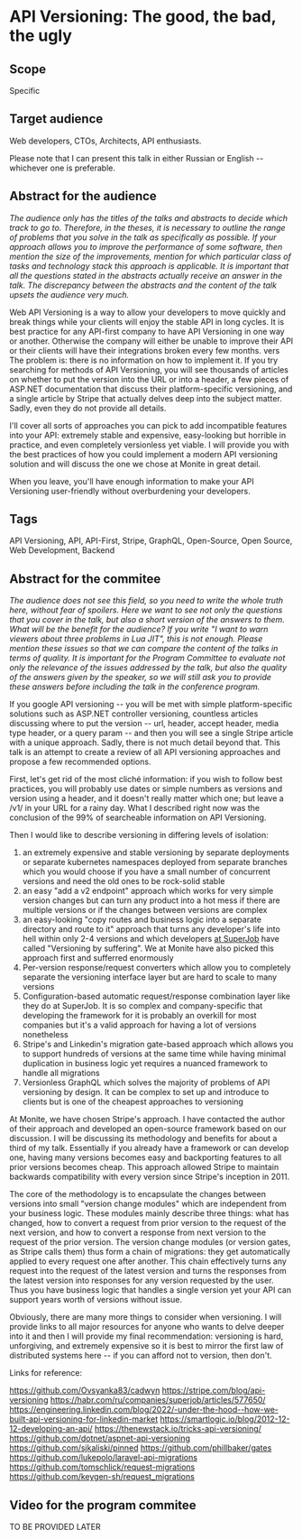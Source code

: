 # API Versioning: The good, the bad, the ugly

## Scope

Specific

## Target audience

Web developers, CTOs, Architects, API enthusiasts.

Please note that I can present this talk in either Russian or English -- whichever one is preferable.

## Abstract for the audience

*The audience only has the titles of the talks and abstracts to decide which track to go to. Therefore, in the theses, it is necessary to outline the range of problems that you solve in the talk as specifically as possible. If your approach allows you to improve the performance of some software, then mention the size of the improvements, mention for which particular class of tasks and technology stack this approach is applicable. It is important that all the questions stated in the abstracts actually receive an answer in the talk. The discrepancy between the abstracts and the content of the talk upsets the audience very much.*

Web API Versioning is a way to allow your developers to move quickly and break things while your clients will enjoy the stable API in long cycles. It is best practice for any API-first company to have API Versioning in one way or another. Otherwise the company will either be unable to improve their API or their clients will have their integrations broken every few months.
vers
The problem is: there is no information on how to implement it. If you try searching for methods of API Versioning, you will see thousands of articles on whether to put the version into the URL or into a header, a few pieces of ASP.NET documentation that discuss their platform-specific versioning, and a single article by Stripe that actually delves deep into the subject matter. Sadly, even they do not provide all details.

I'll cover all sorts of approaches you can pick to add incompatible features into your API: extremely stable and expensive, easy-looking but horrible in practice, and even completely versionless yet viable. I will provide you with the best practices of how you could implement a modern API versioning solution and will discuss the one we chose at Monite in great detail.

When you leave, you'll have enough information to make your API Versioning user-friendly without overburdening your developers.

## Tags

API Versioning, API, API-First, Stripe, GraphQL, Open-Source, Open Source, Web Development, Backend

## Abstract for the commitee

*The audience does not see this field, so you need to write the whole truth here, without fear of spoilers. Here we want to see not only the questions that you cover in the talk, but also a short version of the answers to them. What will be the benefit for the audience? If you write "I want to warn viewers about three problems in Lua JIT", this is not enough. Please mention these issues so that we can compare the content of the talks in terms of quality. It is important for the Program Committee to evaluate not only the relevance of the issues addressed by the talk, but also the quality of the answers given by the speaker, so we will still ask you to provide these answers before including the talk in the conference program.*

If you google API versioning -- you will be met with simple platform-specific solutions such as ASP.NET controller versioning, countless articles discussing where to put the version -- url, header, accept header, media type header, or a query param -- and then you will see a single Stripe article with a unique approach. Sadly, there is not much detail beyond that. This talk is an attempt to create a review of all API versioning approaches and propose a few recommended options.

First, let's get rid of the most cliché information: if you wish to follow best practices, you will probably use dates or simple numbers as versions and version using a header, and it doesn't really matter which one; but leave a /v1/ in your URL for a rainy day. What I described right now was the conclusion of the 99% of searcheable information on API Versioning.

Then I would like to describe versioning in differing levels of isolation:

1. an extremely expensive and stable versioning by separate deployments or separate kubernetes namespaces deployed from separate branches which you would choose if you have a small number of concurrent versions and need the old ones to be rock-solid stable
2. an easy "add a v2 endpoint" approach which works for very simple version changes but can turn any product into a hot mess if there are multiple versions or if the changes between versions are complex
3. an easy-looking "copy routes and business logic into a separate directory and route to it" approach that turns any developer's life into hell within only 2-4 versions and which developers [at SuperJob](<https://habr.com/ru/companies/superjob/articles/577650/>) have called "Versioning by suffering". We at Monite have also picked this approach first and sufferred enormously
4. Per-version response/request converters which allow you to completely separate the versioning interface layer but are hard to scale to many versions
5. Configuration-based automatic request/response combination layer like they do at SuperJob. It is so complex and company-specific that developing the framework for it is probably an overkill for most companies but it's a valid approach for having a lot of versions nonetheless
6. Stripe's and Linkedin's migration gate-based approach which allows you to support hundreds of versions at the same time while having minimal duplication in business logic yet requires a nuanced framework to handle all migrations
7. Versionless GraphQL which solves the majority of problems of API versioning by design. It can be complex to set up and introduce to clients but is one of the cheapest approaches to versioning

At Monite, we have chosen Stripe's approach. I have contacted the author of their approach and developed an open-source framework based on our discussion. I will be discussing its methodology and benefits for about a third of my talk. Essentially if you already have a framework or can develop one, having many versions becomes easy and backporting features to all prior versions becomes cheap. This approach allowed Stripe to maintain backwards compatibility with every version since Stripe's inception in 2011.

The core of the methodology is to encapsulate the changes between versions into small "version change modules" which are independent from your business logic. These modules mainly describe three things: what has changed, how to convert a request from prior version to the request of the next version, and how to convert a response from next version to the request of the prior version. The version change modules (or version gates, as Stripe calls them) thus form a chain of migrations: they get automatically applied to every request one after another. This chain effectively turns any request into the request of the latest version and turns the responses from the latest version into responses for any version requested by the user. Thus you have business logic that handles a single version yet your API can support years worth of versions without issue.

Obviously, there are many more things to consider when versioning. I will provide links to all major resources for anyone who wants to delve deeper into it and then I will provide my final recommendation: versioning is hard, unforgiving, and extremely expensive so it is best to mirror the first law of distributed systems here -- if you can afford not to version, then don't.

Links for reference:

<https://github.com/Ovsyanka83/cadwyn>
<https://stripe.com/blog/api-versioning>
<https://habr.com/ru/companies/superjob/articles/577650/>
<https://engineering.linkedin.com/blog/2022/-under-the-hood--how-we-built-api-versioning-for-linkedin-market>
<https://smartlogic.io/blog/2012-12-12-developing-an-api/>
<https://thenewstack.io/tricks-api-versioning/>
<https://github.com/dotnet/aspnet-api-versioning>
<https://github.com/sjkaliski/pinned>
<https://github.com/phillbaker/gates>
<https://github.com/lukepolo/laravel-api-migrations>
<https://github.com/tomschlick/request-migrations>
<https://github.com/keygen-sh/request_migrations>

## Video for the program commitee

TO BE PROVIDED LATER
